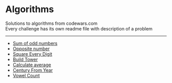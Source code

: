 # Algorithms
Solutions to algorithms from codewars.com <br>
Every challenge has its own readme file with description of a problem

---

* [Sum of odd numbers](https://github.com/Duk4/Python-Algorithms/tree/master/Sum-of-odd-numbers)
* [Opposite number](https://github.com/Duk4/Python-Algorithms/tree/master/Opposite-number)
* [Square Every Digit](https://github.com/Duk4/Python-Algorithms/tree/master/Square-Every-Digit)
* [Build Tower](https://github.com/Duk4/Python-Algorithms/tree/master/Build-Tower)
* [Calculate average](https://github.com/Duk4/Python-Algorithms/tree/master/Calculate-average)
* [Century From Year](https://github.com/Duk4/Python-Algorithms/tree/master/Century-From-Year)
* [Vowel Count](https://github.com/Duk4/Python-Algorithms/tree/master/Vowel-Count)
